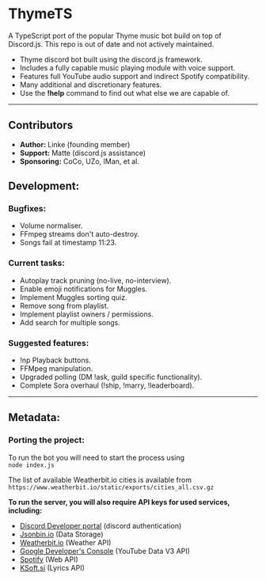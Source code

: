 # ThymeTS

A TypeScript port of the popular Thyme music bot build on top of Discord.js. This repo is out of date and not actively maintained.

* Thyme discord bot built using the discord.js framework.
* Includes a fully capable music playing module with voice support.
* Features full YouTube audio support and indirect Spotify compatibility.
* Many additional and discretionary features.
* Use the **!help** command to find out what else we are capable of.
___

## Contributors
*  **Author:** Linke (founding member)
*  **Support:** Matte (discord.js assistance)
*  **Sponsoring:** CoCo, UZo, IMan, et al.

## Development:
### Bugfixes:
* Volume normaliser.
* FFmpeg streams don't auto-destroy.
* Songs fail at timestamp 11:23.

### Current tasks:
* Autoplay track pruning (no-live, no-interview).
* Enable emoji notifications for Muggles.
* Implement Muggles sorting quiz.
* Remove song from playlist.
* Implement playlist owners / permissions.
* Add search for multiple songs.

### Suggested features:
* !np Playback buttons.
* FFMpeg manipulation.
* Upgraded polling (DM !ask, guild specific functionality).
* Complete Sora overhaul (!ship, !marry, !leaderboard).
___

## Metadata:
### Porting the project:
To run the bot you will need to start the process using<br>
`node index.js`

The list of available Weatherbit.io cities is available from<br>
`https://www.weatherbit.io/static/exports/cities_all.csv.gz`

**To run the server, you will also require API keys for used services, including:**
- [Discord Developer portal](https://discord.com/developers/) (discord authentication)
- [Jsonbin.io](jsonbin.io) (Data Storage)
- [Weatherbit.io](weatherbit.io) (Weather API)
- [Google Developer's Console](https://console.developers.google.com/) (YouTube Data V3 API)
- [Spotify](https://developer.spotify.com/) (Web API)
- [KSoft.si](ksoft.si) (Lyrics API)
